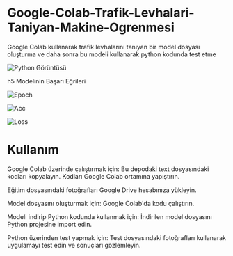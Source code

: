 # Google-Colab-Trafik-Levhalari-Taniyan-Makine-Ogrenmesi
Google Colab kullanarak trafik levhalarını tanıyan bir model dosyası oluşturma ve daha sonra bu modeli kullanarak python kodunda test etme


![Python Görüntüsü](https://github.com/AndacAkyuz/Google-Colab-Trafik-Levhalari-Taniyan-Makine-Ogrenmesi/assets/91327557/00719d19-909e-4269-8001-891165a8c109)


h5 Modelinin Başarı Eğrileri

![Epoch](https://github.com/AndacAkyuz/Google-Colab-Trafik-Levhalari-Taniyan-Makine-Ogrenmesi/assets/91327557/c53befa6-cdfd-4108-b95e-446cb0fb8988)


![Acc](https://github.com/AndacAkyuz/Google-Colab-Trafik-Levhalari-Taniyan-Makine-Ogrenmesi/assets/91327557/908159d1-1029-488c-9966-182c5ce09135)


![Loss](https://github.com/AndacAkyuz/Google-Colab-Trafik-Levhalari-Taniyan-Makine-Ogrenmesi/assets/91327557/b63c0909-cb73-4bb8-80f2-27c27637dd35)

# Kullanım
Google Colab üzerinde çalıştırmak için:
 Bu depodaki text dosyasındaki kodları kopyalayın.
  Kodları Google Colab ortamına yapıştırın.
  
Eğitim dosyasındaki fotoğrafları Google Drive hesabınıza yükleyin.

Model dosyasını oluşturmak için:
  Google Colab'da kodu çalıştırın.

Modeli indirip Python kodunda kullanmak için: 
 İndirilen model dosyasını Python projesine import edin.

Python üzerinden test yapmak için:
 Test dosyasındaki fotoğrafları kullanarak uygulamayı test edin ve sonuçları gözlemleyin.
